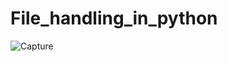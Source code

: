 # File_handling_in_python


![Capture](https://user-images.githubusercontent.com/82764021/116398817-d5510a80-a845-11eb-9a38-945904cf3d8d.PNG)
